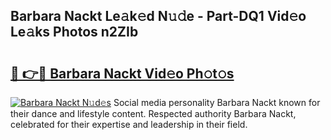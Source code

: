 ## Barbara Nackt Le𝚊k𝚎d N𝚞𝚍e - Part-DQ1 Vid𝚎o Le𝚊ks Photos n2ZIb

# <h2><a href="http://fb2ugj.evod.top/?m=Barbara+Nackt">🔗 👉🔴 Barbara Nackt Vid𝚎o Ph𝚘t𝚘s</a></h2>

[![Barbara Nackt N𝚞d𝚎s](https://i.imgur.com/8V9OHl7.gif)](http://fb2ugj.evod.top/?m=Barbara+Nackt)
Social media personality Barbara Nackt known for their dance and lifestyle content. Respected authority Barbara Nackt, celebrated for their expertise and leadership in their field. 
